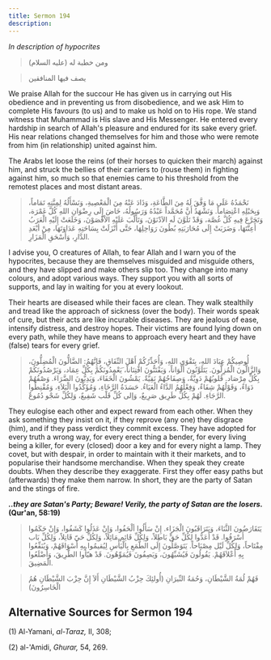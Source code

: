 ```yaml
---
title: Sermon 194
description: 
---
```


*In description of hypocrites*

> ومن خطبة له (عليه السلام)

> يصف فيها المنافقين

We praise Allah for the succour He has given us in carrying out His
obedience and in preventing us from disobedience, and we ask Him to
complete His favours (to us) and to make us hold on to His rope. We
stand witness that Muhammad is His slave and His Messenger. He entered
every hardship in search of Allah\'s pleasure and endured for its sake
every grief. His near relations changed themselves for him and those who
were remote from him (in relationship) united against him.

The Arabs let loose the reins (of their horses to quicken their march)
against him, and struck the bellies of their carriers to (rouse them) in
fighting against him, so much so that enemies came to his threshold from
the remotest places and most distant areas.

> نَحْمَدُهُ عَلَى مَا وَفَّقَ لَهُ مِنَ الطَّاعَةِ، وَذَادَ عَنْهُ مِنَ الْمَعْصِيةِ، وَنَسْأَلُهُ لِمِنَّتِهِ
> تَمَاماً، وَبِحَبْلِهِ اعْتِصَاماً. وَنَشْهَدُ أَنَّ مُحَمَّداً عَبْدُهُ وَرَسُولُهُ، خَاضَ إِلَى رِضْوَانِ اللهِ
> كُلَّ غَمْرَة، وَتَجَرَّعَ فِيهِ كُلَّ غُصَّة، وَقَدْ تَلَوَّنَ لَه الاَدْنَوْنَ، وَتَأَلَّبَ عَلَيْهِ الاْقْصَوْنَ،
> وَخَلَعَتْ إِلَيْهِ الْعَرَبُ أَعِنَّتَهَا، وَضَرَبَتْ إِلَى مُحَارَبَتِهِ بُطُونَ رَوَاحِلِهَا، حَتَّى أَنْزَلَتْ
> بِسَاحَتِهِ عَدَاوَتَهَا، مِنْ أبْعَدِ الدَّارِ، وَأَسْحَقِ الْمَزَارِ.

I advise you, O creatures of Allah, to fear Allah and I warn you of the
hypocrites, because they are themselves misguided and misguide others,
and they have slipped and make others slip too. They change into many
colours, and adopt various ways. They support you with all sorts of
supports, and lay in waiting for you at every lookout.

Their hearts are diseased while their faces are clean. They walk
stealthily and tread like the approach of sickness (over the body).
Their words speak of cure, but their acts are like incurable diseases.
They are jealous of ease, intensify distress, and destroy hopes. Their
victims are found lying down on every path, while they have means to
approach every heart and they have (false) tears for every grief.

> أُوصِيكُمْ عِبَادَ اللهِ، بِتَقْوَى اللهِ، وَأُحَذِّرُكُمْ أَهْلَ النِّفَاقِ، فَإِنَّهُمُ: الضَّالُّونَ
> الْمُضِلُّونَ، وَالزَّالُّونَ الْمُزِلُّونَ. يَتَلَوَّنُونَ أَلْوَاناً، وَيَفْتَنُّونَ افْتِنَاناً، َيَعْمِدُونَكُمْ
> بِكُلِّ عِمَاد، وَيَرْصُدُونَكُمْ بِكُلِّ مِرْصَاد. قُلوبُهُمْ دَوِيَّةٌ، وَصِفَاحُهُمْ نَقِيَّةٌ. يَمْشُونَ
> الْخَفَاءَ، وَيَدِبُّونَ الضَّرَاءَ. وَصْفُهُمْ دَوَاءٌ، وَقَوْلُهُمْ شِفَاءٌ، وَفِعْلُهُمُ الدَّاءُ الْعَيَاءُ.
> حَسَدَةُ الرَّخَاءِ، وَمُؤَكِّدُوا الْبَلاَءِ، وَمُقْنِطُوا الرَّجَاءِ. لَهُمْ بِكُلِّ طَرِيق صَرِيعٌ، وَإلى
> كُلِّ قَلْب شَفِيعٌ، وَلِكُلِّ شَجْو دُمُوعٌ.

They eulogise each other and expect reward from each other. When they
ask something they insist on it, if they reprove (any one) they disgrace
(him), and if they pass verdict they commit excess. They have adopted
for every truth a wrong way, for every erect thing a bender, for every
living being a killer, for every (closed) door a key and for every night
a lamp. They covet, but with despair, in order to maintain with it their
markets, and to popularise their handsome merchandise. When they speak
they create doubts. When they describe they exaggerate. First they offer
easy paths but (afterwards) they make them narrow. In short, they are
the party of Satan and the stings of fire.

***..they are Satan\'s Party; Beware! Verily, the party of Satan are the
losers.*** **(Qur\'an, 58:19)**

> يَتَقَارَضُونَ الثَّنَاءَ، وَيَتَرَاقَبُونَ الْجَزَاء. إِنْ سَأَلُوا ألْحَفُوا، وَإِنْ عَذَلُوا كَشَفُوا،
> وَإِنْ حَكَمُوا أَسْرَفُوا. قَدْ أَعَدُّوا لِكُلِّ حَقٍّ بَاطِلاً، وَلِكُلِّ قَائِم مَائِلاً، وَلِكُلِّ حَيّ
> قَاتِلاً، وَلِكُلِّ بَاب مِفْتَاحاً، وَلِكُلِّ لَيْل مِصْبَاحاً. يَتَوَصَّلُونَ إِلَى الطَّمَعِ بِالْيَأْسِ
> لِيُقيمُوا بِهِ أَسْوَاقَهُمْ، وَيُنَفِّعُوا بِهِ أَعْلاَقَهُمْ. يَقُولُونَ فَيُشَبِّهُونَ، وَيَصِفُونَ
> فَيُمَوِّهُونَ. قَدْ هيّأُوا الطَّرِيقَ، وَأَضْلَعُوا الْمَضِيقَ.

> فَهُمْ لُمَةُ الشَّيْطَانِ، وَحُمَةُ النِّيرَانِ (أُولئِكَ حِزْبُ الشَّيْطَانِ أَلاَ إِنَّ حِزْبَ الشَّيْطَانِ هُمُ
> الْخَاسِرُونَ)

## Alternative Sources for Sermon 194

\(1\) Al-Yamani, *al-Taraz,* II, 308;

\(2\) al-\'Amidi, *Ghurar,* 54, 269.